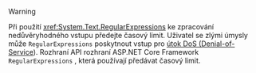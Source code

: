 > [!WARNING]
> Při použití <xref:System.Text.RegularExpressions> ke zpracování nedůvěryhodného vstupu předejte časový limit. Uživatel se zlými úmysly může `RegularExpressions` poskytnout vstup pro [útok DoS (Denial-of-Service](https://www.us-cert.gov/ncas/tips/ST04-015)). Rozhraní API rozhraní ASP.NET Core Framework `RegularExpressions` , která používají předávat časový limit.